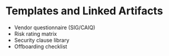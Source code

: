 # Templates and Linked Artifacts
- Vendor questionnaire (SIG/CAIQ)
- Risk rating matrix
- Security clause library
- Offboarding checklist
